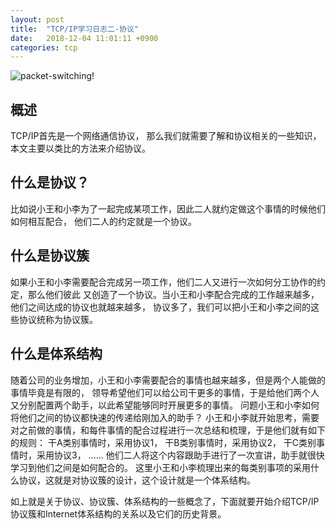 ```yaml
---
layout: post
title:  "TCP/IP学习日志二-协议"
date:   2018-12-04 11:01:11 +0900
categories: tcp
---
```


![packet-switching!](/assets/img/tcp-ip-2.png "packet switching")

## 概述

TCP/IP首先是一个网络通信协议， 那么我们就需要了解和协议相关的一些知识，本文主要以类比的方法来介绍协议。

## 什么是协议？

比如说小王和小李为了一起完成某项工作，因此二人就约定做这个事情的时候他们如何相互配合， 他们二人的约定就是一个协议。

## 什么是协议簇

如果小王和小李需要配合完成另一项工作，他们二人又进行一次如何分工协作的约定，那么他们彼此 又创造了一个协议。当小王和小李配合完成的工作越来越多，他们之间达成的协议也就越来越多， 协议多了，我们可以把小王和小李之间的这些协议统称为协议簇。

## 什么是体系结构

随着公司的业务增加，小王和小李需要配合的事情也越来越多，但是两个人能做的事情毕竟是有限的， 领导希望他们可以给公司干更多的事情，于是给他们两个人又分别配置两个助手，以此希望能够同时开展更多的事情。 问题小王和小李如何将他们之间的协议都快速的传递给刚加入的助手？ 小王和小李就开始思考，需要对之前做的事情，和每件事情的配合过程进行一次总结和梳理，于是他们就有如下的规则： 干A类别事情时，采用协议1， 干B类别事情时，采用协议2， 干C类别事情时，采用协议3， ...... 他们二人将这个内容跟助手进行了一次宣讲，助手就很快学习到他们之间是如何配合的。 这里小王和小李梳理出来的每类别事项的采用什么协议，这就是对协议簇的设计，这个设计就是一个体系结构。

如上就是关于协议、协议簇、体系结构的一些概念了，下面就要开始介绍TCP/IP协议簇和Internet体系结构的关系以及它们的历史背景。